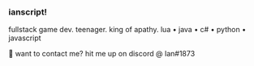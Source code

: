 ### ianscript!

fullstack game dev. teenager. king of apathy. 
lua • java • c# • python • javascript

💬 want to contact me? hit me up on discord @ Ian#1873



